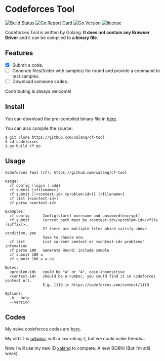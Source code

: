# Codeforces Tool

[![Build Status](https://travis-ci.org/xalanq/cf-tool.svg?branch=master)](https://travis-ci.org/xalanq/cf-tool)
[![Go Report Card](https://goreportcard.com/badge/github.com/xalanq/cf-tool)](https://goreportcard.com/report/github.com/xalanq/cf-tool)
[![Go Version](https://img.shields.io/badge/go-%3E%3D1.6-green.svg)](https://github.com/golang)
[![license](https://img.shields.io/badge/license-MIT-%23373737.svg)](https://raw.githubusercontent.com/xalanq/cf-tool/master/LICENSE)

Codeforces Tool is written by Golang. **It does not contain any Browser Driver** and it can be compiled to **a binary file**.

## Features

* [x] Submit a code.
* [ ] Generate files(folder with samples) for round and provide a command to test samples.
* [ ] Download someone codes.

Contributing is always welcome!

## Install

You can download the pre-compiled binary file in [here](https://github.com/xalanq/cf-tool/releases).

You can also compile the source:

```
$ git clone https://github.com/xalanq/cf-tool
$ cd codeforces
$ go build cf.go
```

## Usage

```plain
Codeforces Tool (cf). https://github.com/xalanq/cf-tool

Usage:
  cf config [login | add]
  cf submit [<filename>]
  cf submit [(<contest-id> <problem-id>)] [<filename>]
  cf list [<contest-id>]
  cf parse <contest-id>

Examples:
  cf config      Config(store) username and password(encrypt)
  cf submit      Current path must be <contest-id>/<problem-id>/<file.[suffix]>.
                 If there are multiple files which satisfy above condition, you
                 have to choose one.
  cf list        List current contest or <contest-id> problems' infomation
  cf parse 100   Generate Round, include sample
  cf submit 100 a
  cf submit 100 a a.cp

Notes:
  <problem-id>   could be "a" or "A", case-insensitive
  <contest-id>   should be a number, you could find it in codeforces contest url.
                 E.g. 1119 in https://codeforces.com/contest/1119

Options:
  -h --help
  --version
```

## Codes

My naive codeforces codes are [here](./codes).

My old ID is [iwtwiioi](https://codeforces.com/profile/iwtwiioi), with a low rating :(, but we could make friends~

Now I will use my new ID [xalanq](https://codeforces.com/profile/xalanq) to compete. A new BORN! (But I'm still weak)
